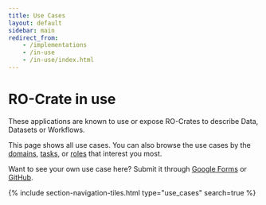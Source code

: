 ```yaml
---
title: Use Cases
layout: default
sidebar: main
redirect_from:
    - /implementations
    - /in-use
    - /in-use/index.html
---
```

# RO-Crate in use

These applications are known to use or expose RO-Crates to describe Data, Datasets or Workflows.

This page shows all use cases. You can also browse the use cases by the [domains](domains), [tasks](tasks), or [roles](roles) that interest you most.

Want to see your own use case here? Submit it through [Google Forms](https://forms.gle/zD7ojwP9TCuYswEV7) or [GitHub](https://github.com/ResearchObject/ro-crate/blob/main/docs/pages/use_cases/README.md).

{% include section-navigation-tiles.html type="use_cases" search=true %}
